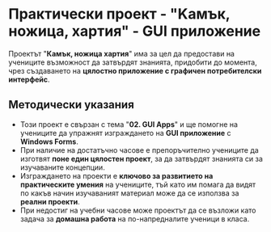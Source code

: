 # Практически проект - "Kамък, ножица, хартия" - GUI приложение

Проектът "**Камък, ножица хартия**" има за цел да предостави на учениците възможност да затвърдят знанията, придобити до момента, чрез създаването на **цялостно приложение с графичен потребителски интерфейс**.

## Методически указания
  - Този проект е свързан с тема "**02. GUI Apps**" и ще помогне на учениците да упражнят изграждането на **GUI приложение** с **Windows Forms**.
  - При наличие на достатъчно часове е препоръчително учениците да изготвят **поне един цялостен проект**, за да затвърдят знанията си за изучаваните концепции.
  - Изграждането на проекти е **ключово за развитието на практическите умения** на учениците, тъй като им помага да видят по какъв начин изучаваният материал може да се използва за **реални проекти**.
  - При недостиг на учебни часове може проектът да се възложи като задача за **домашна работа** на по-напредналите ученици в класа.
